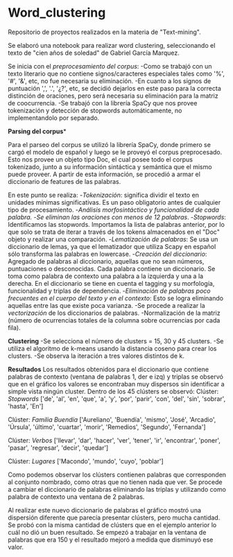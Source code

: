 # Word_clustering
Repositorio de proyectos realizados en la materia de "Text-mining".

Se elaboró una notebook para realizar word clustering, seleccionando el texto de "cien años de soledad" de Gabriel García Marquez.

Se inicia con el *preprocesamiento del corpus*:
    -Como se trabajó con un texto literario que no contiene signos/caracteres especiales tales como '%', '#', '&', etc, no fue necesaria su eliminación.
    -En cuanto a los signos de puntuación ',', '.', '¿?', etc, se decidió dejarlos en este paso para la correcta distinción de oraciones, pero será necesaria su eliminación para la matriz de coocurrencia.
    -Se trabajó con la librería SpaCy que nos provee tokenización y detección de stopwords automáticamente, no implementandolo por separado.

**Parsing del corpus***

Para el parseo del corpus se utilizó la librería SpaCy, donde primero se cargó el modelo de español y luego se le proveyó el corpus preprocesado. Esto nos provee un objeto tipo Doc, el cual posee todo el corpus tokenizado, junto a su información sintáctica y semántica que el mismo puede proveer. A partir de esta información, se procedió a armar el diccionario de features de las palabras.

En este punto se realiza:
  -*Tokenización*: significa dividir el texto en unidades mínimas significativas. Es un paso obligatorio antes de cualquier tipo de procesamiento.
  -*Análisis morfosintáctico y funcionalidad de cada palabra.*
  -*Se eliminan las oraciones con menos de 12 palabras*.
  -*Stopwords*: Identificamos las stopwords. Importamos la lista de palabras anterior, por lo que solo se trata de iterar a través de los tokens almacenados en el "Doc" objeto y realizar una comparación.
  -*Lematización de palabras*: Se usa un diccionario de lemas, ya que el lematizador que utiliza Scapy en español sólo transforma las palabras en lowercase. 
  -*Creación del diccionario*: Agregado de palabras al diccionario, aquellas que no sean números, puntuaciones o desconocidas. Cada palabra contiene un diccionario. Se toma como palabra de contexto una palabra a la izquierda y una a la derecha. En el diccionario se tiene en cuenta el tagging y su morfología, funcionalidad y triplas de dependencia.
  -*Eliminación de palabras poco frecuentes en el cuerpo del texto y en el contexto*: Esto se logra eliminando aquellas entre las que existe poca varianza.
  -Se procede a realizar la *vectorización* de los diccionarios de palabras.
  -Normalización de la matriz (número de ocurrencias totales de la columna sobre ocurrencias por cada fila).
  
**Clustering**
-Se selecciona el número de clusters = 15, 30 y 45 clusters.
-Se utiliza el algoritmo de k-means usando la distancia coseno para crear los clusters.
-Se observa la iteración a tres valores distintos de k.

**Resultados**
Los resultados obtenidos para el diccionario que contiene palabras de contexto (ventana de palabras 1, der e izq) y triplas se observó que en el gráfico los valores se encontraban muy dispersos sin identificar a simple vista ningún cluster.
Dentro de los 45 clústers se observó:
Clúster: *Stopwords*
['de', 'al', 'en', 'que', 'a', 'y', 'por', 'parir', 'con', 'del', 'sin', 'sobrar', 'hasta', 'En']

Clúster: *Familia Buendía*
['Aureliano', 'Buendía', 'mismo', 'José', 'Arcadio', 'Úrsula', 'último', 'cuartar', 'morir', 'Remedios', 'Segundo', 'Fernanda']

Clúster: *Verbos*
['llevar', 'dar', 'hacer', 'ver', 'tener', 'ir', 'encontrar', 'poner', 'pasar', 'regresar', 'decir', 'quedar']

Clúster: *Lugares*
['Macondo', 'mundo', 'cuyo', 'poblar']

Como podemos observar los clústers contienen palabras que corresponden al conjunto nombrado, como otras que no tienen nada que ver.
Se procede a cambiar el diccionario de palabras eliminando las triplas y utilizando como palabra de contexto una ventana de 2 palabras.

Al realizar este nuevo diccionario de palabras el gráfico mostró una dispersión diferente que parecía presentar clústers, pero mucha cantidad. Se probó con la misma cantidad de clústers que en el ejemplo anterior lo cuál no dió un buen resultado. Se empezó a trabajar en la ventana de palabras que era 150 y el resultado mejoró a medida que disminuyó ese valor.


